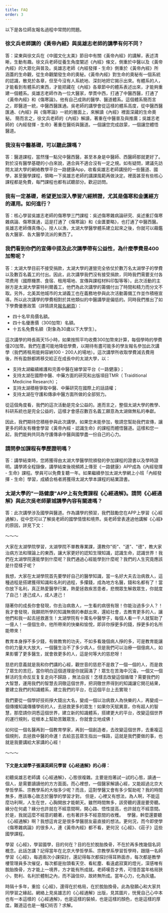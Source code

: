 ```yaml
---
title: FAQ
order: 3
---
```


以下是各位師友報名過程中常問的問題。

### 徐文兵老師講的《黃帝內經》與吳雄志老師的講學有何不同？

答：梁東與徐文兵在《中國文化太美》節目中有關《黃帝內經》的講解，表述清晰，生動有趣。徐文兵老師從養生角度闡述《內經》條文，側重於中醫以及《黃帝內經》的大眾化與普及。吳雄志老師《內經發揮 - 生命》側重於《黃帝內經》所涵蓋的生命觀，從生命觀闡發生命的奧秘。《黃帝內經》對生命的奧秘有一個系統的認識，散見於各章，但至今沒有人系統地、深刻地把它揭示出來。有體系的人，才能看到有體系的東西，才能把藏在《內經》各章節中的體系表述出來，才能夠重建一個體系。吳雄志老師作為一位大醫家，學貫中西，打通了中醫西醫，打通了《黃帝內經》和《傷寒論》。他有自己成熟的醫學、醫道體系。這個體系簡而言之，即醫道一統，中醫西醫匯通。吳老師的講學會從這樣的體系高度，從中醫西醫匯通、《內經》與《傷寒論》一統的層面上，來解讀《內經》裡面深藏的生命奧秘。
簡而言之，徐文兵老師的《內經》解讀，著重在中醫普及與推廣；吳雄志老師的《內經發揮 - 生命》著重在醫術與醫道。一個讓您完成啟蒙，一個讓您體悟醫道。

### 我沒有中醫基礎，可以聽此課嗎？

答：醫道課程，當然懂一點兒中醫西醫，甚至本身是中醫師、西醫師那就更好了。對於沒有醫學基礎的小白來說，適合與不適合沒有一定之規。如有疑問，建議先訪問太湖大學的網絡教學平台一路健康App，收看吳雄志老師講授的一些醫道、國學，甚至醫學課程，領略一下吳雄志老師的講課風範再做決定。裡面甚至有些核心課程都是免費，每門課程也都有試聽部分。歡迎訪問。

### 我有一定基礎，希望更加深入學習六經辨證，尤其是傷寒和金匱經方的運用。如何進行？

答：核心學習吳雄志老師的傷寒學三門課程：吳述傷寒雜病論研究、吳述重訂傷寒雜病論、傷寒匯通，這是打通了《傷寒論》和《金匱要略》，也打通了中醫西醫。吳雄志老師傳真傳心，授人以漁，太湖大學醫學體系建立起來之後，你就可以藉鑑各大醫家、各大醫學流派的東西了。

### 我們看到你們的宣傳中提及此次講學帶有公益性，為什麼學費是400加幣呢？

答：太湖大學目前不接受捐款，太湖大學的運營完全依仗於數万名太湖學子的學費以及數百名義工的付出。因此，此次講學我們沒有接受捐款，同時我們需要支付各项费用（國際機票、食宿、租用場地、宣傳與課程材料印製等等）。此次活動的主辦方是太湖大學蒙特利爾義工，他們為此次講學的籌備付出了時間和精力而分文不取。另外，北美其他城市的太湖義工也在義務地參與此次活動籌備工作並作積極宣導。所以此次講學的學費相對於其他類似的中醫講學是偏低的。同時我們推出了如下學費優惠政策（詳情請見[報名網頁](https://sites.google.com/view/taihu/registration)）：

- 四十名早鳥價名額。
- 四十名優惠價（300加幣）名額。
- 十五名免費名額（對象為30歲以下大學生）。

這次講學的時長兩天15小時，如果按照平均收費300加幣來計算，每個學時的學費僅20加幣。我們在盡可能地降低學費，以期待有盡可能多的學友報名參加此次講學（我們將租用能夠容納100 - 200人的場地）。這次講學所收取學費減去費用後，所有盈餘都將移交給正在成長中的太湖大學，以：

- 支持太湖繼續維護和完善中醫在線學習平台《一路健康》；
- 支持太湖在國際中醫、中藥方面的研究和出版項目TMR（ Traiditional Medicine Research）；
- 支持太湖積極爭取中醫、中藥研究在國際上的話語權；
- 支持太湖在守護和傳承中醫方面所做的全部努力。

從這個角度看，我們的這次活動是完全公益的。進而言之，整個太湖大學的教學、科研系統也是完全公益的，這樣才會感召數百名義工願意為太湖做無私的奉獻。

因此，我們期待您積極參與此次講學。如果您未能參加，敬請您幫助我們宣傳，讓更多的師友有機會學習《黃帝內經 - 認識生命》的課程而體悟醫道。這樣和您一起，我們能夠共同為守護傳承中醫與國學盡一份自己的心力。

### 請問參加課程有學歷證明嗎？

答：講學結束時，您將獲得由太湖大學醫學院頒發的參加課程的證書以及學時證明。講學將全程錄像，講學結束後視頻將上傳至《一路健康》APP成為《內經發揮 - 生命》課程。學員可以免費复聽一年。如果繼續參加太湖大學網上小班「內經發揮 - 生命］學習，成績合格者將獲得太湖大學本課程的結業證書。

### 太湖大學的"一路健康"APP上有免費課程《心經通解》。請問《心經通解》與此次吳老師蒙城講學內容有關連嗎？

答：此次講學涉及國學與醫道。作為講學的預習，我們鼓勵您在APP上學習《心經通解》，從中您可以了解吳老師的國學情懷和境界。吳老師曾表達過他講解《心經》的原因，詳見下文：

～～～

大家在太湖學院學習，太湖學院不單教專業課，還教你"術"、"道"、"德"，教大家治病方法和理論上的東西，讓大家更好的認知生理知識，認識生命，認識世界！我們在太湖學院還能學到什麼呢？我們通過心經能學到什麼呢？我們的人生究竟應該是什麼樣子呢？

我想，大家在太湖學院首先要學好自己的醫學知識，當一名好大夫去治病救人，這種過程是搭建獲得知識和名利的過程，多攥錢，成為地方名醫，錢和名都有了！當你放下名利，真正熱愛醫學行業，熱愛拯救疾苦患者，悲憫眾生解救眾生，你就度了自己！達己成人，成人達己！

隨著你的成長你會發現，你去治病救人，一生看的病很有限！你能治過多少人？！我才會發現，我願把所學的知識無償的奉獻出來，還給社會，去教育更多的人，讓他們和我一起去拯救蒼生！太湖學院有十萬名中醫學子，每個人看一千人就幫助了一億人！一億個生命，他所帶來的快樂和愉悅，即非你掙更多的錢，掙更多的名所能帶來！

教育本身掙不多少錢，有做教育的功夫，不如多看幾個病人掙的多，可是教育能讓你的力量大大放大，一個醫生治不了多少病人，但是我們可以治療一個億病人，如果影響了更多醫生，就會救更多的人，這是何等大的慈悲呀！

慈悲的意義就是我和你們講的心經，觀世音的慈悲不是救了一個一個的人，而是救了眾生的苦厄，當你明白這個道理是你就圓滿了！眾生在苦海中沉淪，一個又一個鮮活的生命反反复复走向不歸路 ，無法自拔！怎樣去改變這個循環？需要我們的大智慧，運用我們的智慧去洞徹這個世界，把洞徹世界得到的知識讓它開花結果，要建立我們的知識體系，建立我們的平台，在這個平台上去實現！

我們要從一個學好技術掙大錢出大名，變成一個以治病救人為快樂的人，再變成一個傳播知識傳播學術的人，去拯救更多的眾生！如果你天賦異禀，你有超人的智慧，那麼請你洞悉這個世界，建立新的知識體系，搭建更大的平台，改變這個世界的運行規則，從根本上幫助苦難眾生，你就會立地成佛！

如何從一個名醫再到一個教育學家，再到一個創造者，去改變這個世界，去重複這個規則，去拯救中醫的命運！去給芸芸眾生指出一條路，這就是我們要做的事，也就是我要講給大家講的心經！
 
～～～

#### 下文是太湖學子張漢英師兄學習《心经通解》的心得：

初聽吳雄志老師講《心經通解》，心態很複雜。主要是抱著試一試的心態，讀通一個人，是需要讀讀他的方方面面。而心裡想，一個醫家解讀心經，又能超過北京大學哲學系、宗教學系的大咖多少呢？而且，這對學醫又會有多少幫助呢？我的時間無多，應該專心致志於醫學的學習才對。
但是，心裡又有想法，為人啊，不能這麼功利啊，人生在世，心胸開放才能朝天。雖然時間無多，該旁聽的還是要旁聽。緣分在何處？緣分也許就在不經意間啊，開心路、悟性提高，也許就在不經意間。
於是，我就這麼不經意的聽著，也有著許多不經意間的收穫。
 
學醫，幹麼還要聽《心經通解》啊？我想這肯定是很多學醫朋友最直接的想法。更何況，而今即使學《傷寒雜病論》的很多人，連《黃帝內經》都不看，更何況《心經》、《莊子》這些國學課程。

學習《心經》，學習國學，目的何在？目的在於脫胎換骨，不在於再多拽幾個名詞概念。此話怎講？記得當年在北京大學哲學系、宗教學系學習哲學時，跟隨一名師學習《心經》，每週兩次小課探討，還記得每次都探討得耳熱面赤，每次都是教學樓管理員多次催促，每次都是抬頭看天空、看紅塵、看遠處寂寞的燈光，深感唯有脫胎換骨，方才能上一境界，方才能有所成就。老師嘆吾才秀，可惜吾當年格局狹小，勢利、名利於體制之內，而不論信仰，故終無所成。當年心力，化為灰燼。

時隔十多年，重拾《心經》，還得在於格局，在於脫胎換骨。此為發願心和大家共同學習之緣起。網絡上見吳雄志的《心經通解》出版，見其圖片，恍覺自己心中本也有一本這樣的《心經通解》，也是這樣的裝幀，也是這樣的顏色，也是這樣的厚度。難道這也是一種幻術否？求解。